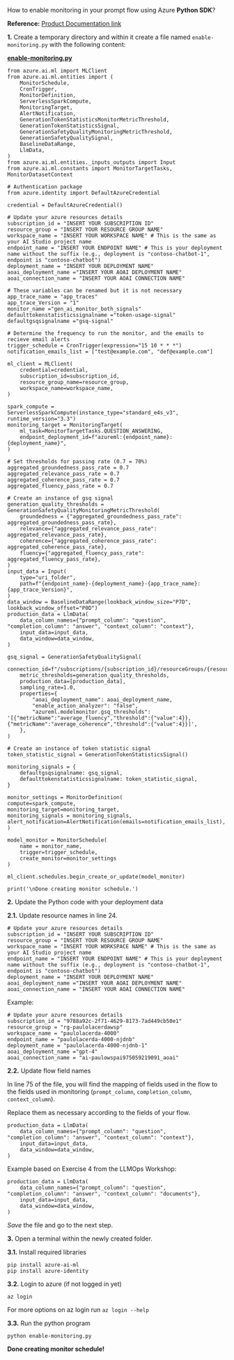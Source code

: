 How to enable monitoring in your prompt flow using Azure **Python SDK**?

**Reference:** [Product Documentation link](https://learn.microsoft.com/en-us/azure/ai-studio/how-to/monitor-quality-safety?tabs=python#configure-monitoring)

**1.** Create a temporary directory and within it create a file named `enable-monitoring.py` with the following content:

[**enable-monitoring.py**](enable-monitoring.py)

```
from azure.ai.ml import MLClient
from azure.ai.ml.entities import (
    MonitorSchedule,
    CronTrigger,
    MonitorDefinition,
    ServerlessSparkCompute,
    MonitoringTarget,
    AlertNotification,
    GenerationTokenStatisticsMonitorMetricThreshold,
    GenerationTokenStatisticsSignal,
    GenerationSafetyQualityMonitoringMetricThreshold,
    GenerationSafetyQualitySignal,
    BaselineDataRange,
    LlmData,
)
from azure.ai.ml.entities._inputs_outputs import Input
from azure.ai.ml.constants import MonitorTargetTasks, MonitorDatasetContext

# Authentication package
from azure.identity import DefaultAzureCredential

credential = DefaultAzureCredential()

# Update your azure resources details
subscription_id = "INSERT YOUR SUBSCRIPTION ID"
resource_group = "INSERT YOUR RESOURCE GROUP NAME"
workspace_name = "INSERT YOUR WORKSPACE NAME" # This is the same as your AI Studio project name
endpoint_name = "INSERT YOUR ENDPOINT NAME" # This is your deployment name without the suffix (e.g., deployment is "contoso-chatbot-1", endpoint is "contoso-chatbot")
deployment_name = "INSERT YOUR DEPLOYMENT NAME"
aoai_deployment_name ="INSERT YOUR AOAI DEPLOYMENT NAME"
aoai_connection_name = "INSERT YOUR AOAI CONNECTION NAME"

# These variables can be renamed but it is not necessary
app_trace_name = "app_traces"
app_trace_Version = "1"
monitor_name ="gen_ai_monitor_both_signals" 
defaulttokenstatisticssignalname ="token-usage-signal" 
defaultgsqsignalname ="gsq-signal"

# Determine the frequency to run the monitor, and the emails to recieve email alerts
trigger_schedule = CronTrigger(expression="15 10 * * *")
notification_emails_list = ["test@example.com", "def@example.com"]

ml_client = MLClient(
    credential=credential,
    subscription_id=subscription_id,
    resource_group_name=resource_group,
    workspace_name=workspace_name,
)

spark_compute = ServerlessSparkCompute(instance_type="standard_e4s_v3", runtime_version="3.3")
monitoring_target = MonitoringTarget(
    ml_task=MonitorTargetTasks.QUESTION_ANSWERING,
    endpoint_deployment_id=f"azureml:{endpoint_name}:{deployment_name}",
)

# Set thresholds for passing rate (0.7 = 70%)
aggregated_groundedness_pass_rate = 0.7
aggregated_relevance_pass_rate = 0.7
aggregated_coherence_pass_rate = 0.7
aggregated_fluency_pass_rate = 0.7

# Create an instance of gsq signal
generation_quality_thresholds = GenerationSafetyQualityMonitoringMetricThreshold(
    groundedness = {"aggregated_groundedness_pass_rate": aggregated_groundedness_pass_rate},
    relevance={"aggregated_relevance_pass_rate": aggregated_relevance_pass_rate},
    coherence={"aggregated_coherence_pass_rate": aggregated_coherence_pass_rate},
    fluency={"aggregated_fluency_pass_rate": aggregated_fluency_pass_rate},
)
input_data = Input(
    type="uri_folder",
    path=f"{endpoint_name}-{deployment_name}-{app_trace_name}:{app_trace_Version}",
)
data_window = BaselineDataRange(lookback_window_size="P7D", lookback_window_offset="P0D")
production_data = LlmData(
    data_column_names={"prompt_column": "question", "completion_column": "answer", "context_column": "context"},
    input_data=input_data,
    data_window=data_window,
)

gsq_signal = GenerationSafetyQualitySignal(
    connection_id=f"/subscriptions/{subscription_id}/resourceGroups/{resource_group}/providers/Microsoft.MachineLearningServices/workspaces/{workspace_name}/connections/{aoai_connection_name}",
    metric_thresholds=generation_quality_thresholds,
    production_data=[production_data],
    sampling_rate=1.0,
    properties={
        "aoai_deployment_name": aoai_deployment_name,
        "enable_action_analyzer": "false",
        "azureml.modelmonitor.gsq_thresholds": '[{"metricName":"average_fluency","threshold":{"value":4}},{"metricName":"average_coherence","threshold":{"value":4}}]',
    },
)

# Create an instance of token statistic signal
token_statistic_signal = GenerationTokenStatisticsSignal()

monitoring_signals = {
    defaultgsqsignalname: gsq_signal,
    defaulttokenstatisticssignalname: token_statistic_signal,
}

monitor_settings = MonitorDefinition(
compute=spark_compute,
monitoring_target=monitoring_target,
monitoring_signals = monitoring_signals,
alert_notification=AlertNotification(emails=notification_emails_list),
)

model_monitor = MonitorSchedule(
    name = monitor_name,
    trigger=trigger_schedule,
    create_monitor=monitor_settings
)

ml_client.schedules.begin_create_or_update(model_monitor)

print('\nDone creating monitor schedule.')
```

**2.** Update the Python code with your deployment data

**2.1.** Update resource names in line 24.

```
# Update your azure resources details
subscription_id = "INSERT YOUR SUBSCRIPTION ID"
resource_group = "INSERT YOUR RESOURCE GROUP NAME"
workspace_name = "INSERT YOUR WORKSPACE NAME" # This is the same as your AI Studio project name
endpoint_name = "INSERT YOUR ENDPOINT NAME" # This is your deployment name without the suffix (e.g., deployment is "contoso-chatbot-1", endpoint is "contoso-chatbot")
deployment_name = "INSERT YOUR DEPLOYMENT NAME"
aoai_deployment_name ="INSERT YOUR AOAI DEPLOYMENT NAME"
aoai_connection_name = "INSERT YOUR AOAI CONNECTION NAME"
```

Example:
```
# Update your azure resources details
subscription_id = "9788a92c-2f71-4629-8173-7ad449cb50e1"
resource_group = "rg-paulolacerdawsp"
workspace_name = "paulolacerda-4000"
endpoint_name = "paulolacerda-4000-njdnb"
deployment_name = "paulolacerda-4000-njdnb-1"
aoai_deployment_name ="gpt-4"
aoai_connection_name = "ai-paulowspai975059219091_aoai"
```

**2.2.** Update flow field names

In line 75 of the file, you will find the mapping of fields used in the flow to the fields used in monitoring (`prompt_column`, `completion_column`, `context_column`).

Replace them as necessary according to the fields of your flow.

```
production_data = LlmData(
    data_column_names={"prompt_column": "question", "completion_column": "answer", "context_column": "context"},
    input_data=input_data,
    data_window=data_window,
)
```

Example based on Exercise 4 from the LLMOps Workshop:
```
production_data = LlmData(
    data_column_names={"prompt_column": "question", "completion_column": "answer", "context_column": "documents"},
    input_data=input_data,
    data_window=data_window,
)
```

*Save* the file and go to the next step.

**3.** Open a terminal within the newly created folder.

**3.1.** Install required libraries

```
pip install azure-ai-ml
pip install azure-identity
```

**3.2.** Login to azure (if not logged in yet)

```
az login
```

For more options on az login run `az login --help`

**3.3.** Run the python program

```
python enable-monitoring.py
```

**Done creating monitor schedule!**